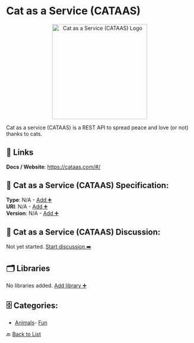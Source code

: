 # Cat as a Service (CATAAS)
<p align="center">
    <img width="256" src="https://raw.githubusercontent.com/apis-list/apis-list/main/apis/cat-as-a-service-cataas/logo_256x256.png" alt="Cat as a Service (CATAAS) Logo"/>
</p>
Cat as a service (CATAAS) is a REST API to spread peace and love (or not) thanks to cats.

##  🔗 Links
**Docs / Website**: https://cataas.com/#/

## 🧬 Cat as a Service (CATAAS) Specification:
**Type**: N/A - [Add ➕](https://github.com/apis-list/apis-list/edit/main/apis/cat-as-a-service-cataas/cat-as-a-service-cataas.yaml)  
**URI**: N/A - [Add ➕](https://github.com/apis-list/apis-list/edit/main/apis/cat-as-a-service-cataas/cat-as-a-service-cataas.yaml)  
**Version**: N/A - [Add ➕](https://github.com/apis-list/apis-list/edit/main/apis/cat-as-a-service-cataas/cat-as-a-service-cataas.yaml)

## 💬 Cat as a Service (CATAAS) Discussion:
Not yet started. [Start discussion ➡️](https://github.com/apis-list/apis-list/discussions/new)

## 🗂️ Libraries

No libraries added. [Add library ➕](https://github.com/apis-list/apis-list/edit/main/apis/cat-as-a-service-cataas/cat-as-a-service-cataas.yaml)    


## 🗄️ Categories:
- [Animals](https://github.com/apis-list/apis-list#animals-)- [Fun](https://github.com/apis-list/apis-list#fun-)

🔙  [Back to List](https://github.com/apis-list/apis-list)
